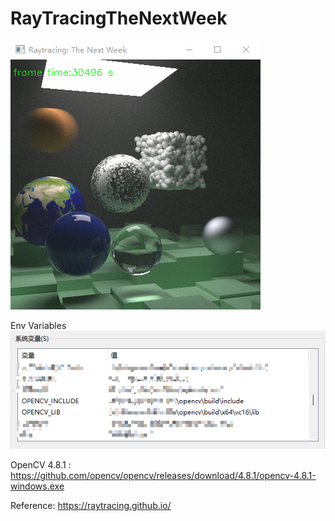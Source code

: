 # RayTracingTheNextWeek

![img](./NextWeek.png)

Env Variables
![img](./Env.png)

OpenCV 4.8.1 : https://github.com/opencv/opencv/releases/download/4.8.1/opencv-4.8.1-windows.exe

Reference: https://raytracing.github.io/
